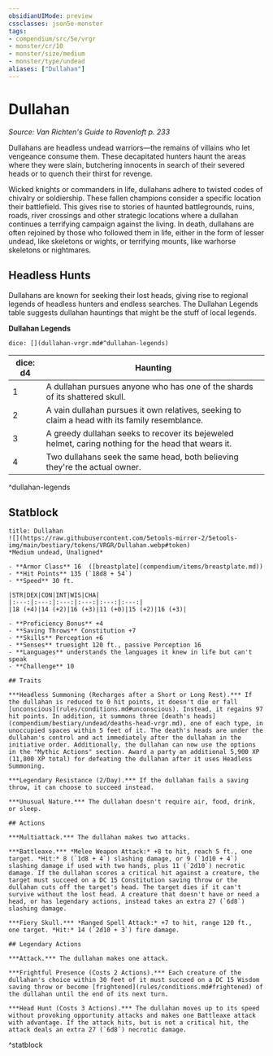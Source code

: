 ```yaml
---
obsidianUIMode: preview
cssclasses: json5e-monster
tags:
- compendium/src/5e/vrgr
- monster/cr/10
- monster/size/medium
- monster/type/undead
aliases: ["Dullahan"]
---
```

# Dullahan
*Source: Van Richten's Guide to Ravenloft p. 233*  

Dullahans are headless undead warriors—the remains of villains who let vengeance consume them. These decapitated hunters haunt the areas where they were slain, butchering innocents in search of their severed heads or to quench their thirst for revenge.

Wicked knights or commanders in life, dullahans adhere to twisted codes of chivalry or soldiership. These fallen champions consider a specific location their battlefield. This gives rise to stories of haunted battlegrounds, ruins, roads, river crossings and other strategic locations where a dullahan continues a terrifying campaign against the living. In death, dullahans are often rejoined by those who followed them in life, either in the form of lesser undead, like skeletons or wights, or terrifying mounts, like warhorse skeletons or nightmares.

## Headless Hunts

Dullahans are known for seeking their lost heads, giving rise to regional legends of headless hunters and endless searches. The Dullahan Legends table suggests dullahan hauntings that might be the stuff of local legends.

**Dullahan Legends**

`dice: [](dullahan-vrgr.md#^dullahan-legends)`

| dice: d4 | Haunting |
|----------|----------|
| 1 | A dullahan pursues anyone who has one of the shards of its shattered skull. |
| 2 | A vain dullahan pursues it own relatives, seeking to claim a head with its family resemblance. |
| 3 | A greedy dullahan seeks to recover its bejeweled helmet, caring nothing for the head that wears it. |
| 4 | Two dullahans seek the same head, both believing they're the actual owner. |
^dullahan-legends

## Statblock

```ad-statblock
title: Dullahan
![](https://raw.githubusercontent.com/5etools-mirror-2/5etools-img/main/bestiary/tokens/VRGR/Dullahan.webp#token)
*Medium undead, Unaligned*

- **Armor Class** 16  ([breastplate](compendium/items/breastplate.md))
- **Hit Points** 135 (`18d8 + 54`)
- **Speed** 30 ft.

|STR|DEX|CON|INT|WIS|CHA|
|:---:|:---:|:---:|:---:|:---:|:---:|
|18 (+4)|14 (+2)|16 (+3)|11 (+0)|15 (+2)|16 (+3)|

- **Proficiency Bonus** +4
- **Saving Throws** Constitution +7
- **Skills** Perception +6
- **Senses** truesight 120 ft., passive Perception 16
- **Languages** understands the languages it knew in life but can't speak
- **Challenge** 10

## Traits

***Headless Summoning (Recharges after a Short or Long Rest).*** If the dullahan is reduced to 0 hit points, it doesn't die or fall [unconscious](rules/conditions.md#unconscious). Instead, it regains 97 hit points. In addition, it summons three [death's heads](compendium/bestiary/undead/deaths-head-vrgr.md), one of each type, in unoccupied spaces within 5 feet of it. The death's heads are under the dullahan's control and act immediately after the dullahan in the initiative order. Additionally, the dullahan can now use the options in the "Mythic Actions" section. Award a party an additional 5,900 XP (11,800 XP total) for defeating the dullahan after it uses Headless Summoning.

***Legendary Resistance (2/Day).*** If the dullahan fails a saving throw, it can choose to succeed instead.

***Unusual Nature.*** The dullahan doesn't require air, food, drink, or sleep.

## Actions

***Multiattack.*** The dullahan makes two attacks.

***Battleaxe.*** *Melee Weapon Attack:* +8 to hit, reach 5 ft., one target. *Hit:* 8 (`1d8 + 4`) slashing damage, or 9 (`1d10 + 4`) slashing damage if used with two hands, plus 11 (`2d10`) necrotic damage. If the dullahan scores a critical hit against a creature, the target must succeed on a DC 15 Constitution saving throw or the dullahan cuts off the target's head. The target dies if it can't survive without the lost head. A creature that doesn't have or need a head, or has legendary actions, instead takes an extra 27 (`6d8`) slashing damage.

***Fiery Skull.*** *Ranged Spell Attack:* +7 to hit, range 120 ft., one target. *Hit:* 14 (`2d10 + 3`) fire damage.

## Legendary Actions

***Attack.*** The dullahan makes one attack.

***Frightful Presence (Costs 2 Actions).*** Each creature of the dullahan's choice within 30 feet of it must succeed on a DC 15 Wisdom saving throw or become [frightened](rules/conditions.md#frightened) of the dullahan until the end of its next turn.

***Head Hunt (Costs 3 Actions).*** The dullahan moves up to its speed without provoking opportunity attacks and makes one Battleaxe attack with advantage. If the attack hits, but is not a critical hit, the attack deals an extra 27 (`6d8`) necrotic damage.
```
^statblock